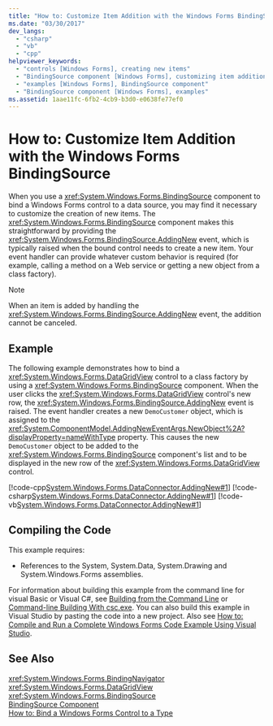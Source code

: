 ```yaml
---
title: "How to: Customize Item Addition with the Windows Forms BindingSource"
ms.date: "03/30/2017"
dev_langs: 
  - "csharp"
  - "vb"
  - "cpp"
helpviewer_keywords: 
  - "controls [Windows Forms], creating new items"
  - "BindingSource component [Windows Forms], customizing item addition with"
  - "examples [Windows Forms], BindingSource component"
  - "BindingSource component [Windows Forms], examples"
ms.assetid: 1aae11fc-6fb2-4cb9-b3d0-e0638fe77ef0
---
```

# How to: Customize Item Addition with the Windows Forms BindingSource
When you use a <xref:System.Windows.Forms.BindingSource> component to bind a Windows Forms control to a data source, you may find it necessary to customize the creation of new items. The <xref:System.Windows.Forms.BindingSource> component makes this straightforward by providing the <xref:System.Windows.Forms.BindingSource.AddingNew> event, which is typically raised when the bound control needs to create a new item. Your event handler can provide whatever custom behavior is required (for example, calling a method on a Web service or getting a new object from a class factory).  
  
> [!NOTE]
>  When an item is added by handling the <xref:System.Windows.Forms.BindingSource.AddingNew> event, the addition cannot be canceled.  
  
## Example  
 The following example demonstrates how to bind a <xref:System.Windows.Forms.DataGridView> control to a class factory by using a <xref:System.Windows.Forms.BindingSource> component. When the user clicks the <xref:System.Windows.Forms.DataGridView> control's new row, the <xref:System.Windows.Forms.BindingSource.AddingNew> event is raised. The event handler creates a new `DemoCustomer` object, which is assigned to the <xref:System.ComponentModel.AddingNewEventArgs.NewObject%2A?displayProperty=nameWithType> property. This causes the new `DemoCustomer` object to be added to the <xref:System.Windows.Forms.BindingSource> component's list and to be displayed in the new row of the <xref:System.Windows.Forms.DataGridView> control.  
  
 [!code-cpp[System.Windows.Forms.DataConnector.AddingNew#1](../../../../samples/snippets/cpp/VS_Snippets_Winforms/System.Windows.Forms.DataConnector.AddingNew/CPP/form1.cpp#1)]
 [!code-csharp[System.Windows.Forms.DataConnector.AddingNew#1](../../../../samples/snippets/csharp/VS_Snippets_Winforms/System.Windows.Forms.DataConnector.AddingNew/CS/form1.cs#1)]
 [!code-vb[System.Windows.Forms.DataConnector.AddingNew#1](../../../../samples/snippets/visualbasic/VS_Snippets_Winforms/System.Windows.Forms.DataConnector.AddingNew/VB/form1.vb#1)]  
  
## Compiling the Code  
 This example requires:  
  
-   References to the System, System.Data, System.Drawing and System.Windows.Forms assemblies.  
  
 For information about building this example from the command line for visual Basic or Visual C#, see [Building from the Command Line](~/docs/visual-basic/reference/command-line-compiler/building-from-the-command-line.md) or [Command-line Building With csc.exe](~/docs/csharp/language-reference/compiler-options/command-line-building-with-csc-exe.md). You can also build this example in Visual Studio by pasting the code into a new project.  Also see [How to: Compile and Run a Complete Windows Forms Code Example Using Visual Studio](http://msdn.microsoft.com/library/Bb129228\(v=vs.110\)).  
  
## See Also  
 <xref:System.Windows.Forms.BindingNavigator>  
 <xref:System.Windows.Forms.DataGridView>  
 <xref:System.Windows.Forms.BindingSource>  
 [BindingSource Component](../../../../docs/framework/winforms/controls/bindingsource-component.md)  
 [How to: Bind a Windows Forms Control to a Type](../../../../docs/framework/winforms/controls/how-to-bind-a-windows-forms-control-to-a-type.md)
